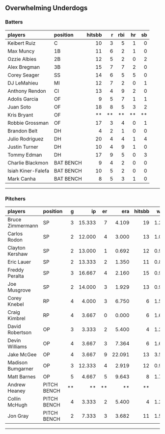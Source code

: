 ## Overwhelming Underdogs

### Batters

 
|players            |position  | hitsbb|  r| rbi| hr| sb| 
|:------------------|:---------|------:|--:|---:|--:|--:| 
|Keibert Ruiz       |C         |     10|  3|   5|  1|  0| 
|Max Muncy          |1B        |     11|  6|   2|  1|  0| 
|Ozzie Albies       |2B        |     12|  5|   2|  0|  2| 
|Alex Bregman       |3B        |     15|  7|   7|  2|  0| 
|Corey Seager       |SS        |     14|  6|   5|  5|  0| 
|DJ LeMahieu        |MI        |     12|  7|   2|  0|  1| 
|Anthony Rendon     |CI        |     13|  4|   9|  2|  0| 
|Adolis Garcia      |OF        |      9|  5|   7|  1|  1| 
|Juan Soto          |OF        |     18|  8|   5|  3|  2| 
|Kris Bryant        |OF        |     **| **|  **| **| **| 
|Robbie Grossman    |OF        |     17|  3|   4|  0|  1| 
|Brandon Belt       |DH        |      4|  2|   1|  0|  0| 
|Julio Rodriguez    |DH        |     20|  4|   4|  1|  4| 
|Justin Turner      |DH        |     10|  4|   9|  1|  0| 
|Tommy Edman        |DH        |     17|  9|   5|  0|  3| 
|Charlie Blackmon   |BAT BENCH |      9|  4|   2|  0|  0| 
|Isiah Kiner-Falefa |BAT BENCH |     10|  5|   2|  0|  0| 
|Mark Canha         |BAT BENCH |      8|  5|   3|  1|  0| 


* * *

### Pitchers

 
|players           |position    |  g|     ip| er|    era| hitsbb|  whip| so|  w| sv| 
|:-----------------|:-----------|--:|------:|--:|------:|------:|-----:|--:|--:|--:| 
|Bruce Zimmermann  |SP          |  3| 15.333|  7|  4.109|     19| 1.239| 14|  1|  0| 
|Carlos Rodon      |SP          |  2| 12.000|  4|  3.000|     13| 1.083| 15|  1|  0| 
|Clayton Kershaw   |SP          |  2| 13.000|  1|  0.692|     12| 0.923|  9|  1|  0| 
|Eric Lauer        |SP          |  2| 13.333|  2|  1.350|     11| 0.825| 19|  2|  0| 
|Freddy Peralta    |SP          |  3| 16.667|  4|  2.160|     15| 0.900| 22|  2|  0| 
|Joe Musgrove      |SP          |  2| 14.000|  3|  1.929|     13| 0.929| 16|  1|  0| 
|Corey Knebel      |RP          |  4|  4.000|  3|  6.750|      6| 1.500|  5|  0|  2| 
|Craig Kimbrel     |RP          |  4|  3.667|  0|  0.000|      6| 1.636|  3|  0|  2| 
|David Robertson   |OP          |  3|  3.333|  2|  5.400|      4| 1.200|  6|  0|  1| 
|Devin Williams    |OP          |  4|  3.667|  3|  7.364|      6| 1.636|  6|  0|  2| 
|Jake McGee        |OP          |  4|  3.667|  9| 22.091|     13| 3.545|  3|  0|  0| 
|Madison Bumgarner |OP          |  3| 12.333|  4|  2.919|     12| 0.973|  7|  2|  0| 
|Matt Barnes       |OP          |  5|  4.667|  5|  9.643|      8| 1.714|  4|  0|  0| 
|Andrew Heaney     |PITCH BENCH | **|     **| **|     **|     **|    **| **| **| **| 
|Collin McHugh     |PITCH BENCH |  4|  3.333|  2|  5.400|      4| 1.200|  4|  0|  0| 
|Jon Gray          |PITCH BENCH |  2|  7.333|  3|  3.682|     11| 1.500|  7|  0|  0| 


* * *


